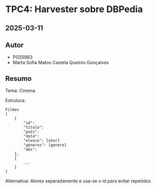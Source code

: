 # TPC4: Harvester sobre DBPedia

## 2025-03-11

## Autor

- PG55983
- Marta Sofia Matos Castela Queirós Gonçalves

## Resumo

Tema: Cinema

Estrutura:
```
Filmes
[
    {
        "id":
        "título":
        "país":
        "data":
        "elenco": [ator]
        "géneros": [genero]
        "abs":
    },
    {
        ...
    }
]
```

Alternativa: Atores separadamente e usa-se o id para evitar repetidos